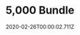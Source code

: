 ---
templateKey: blog-post
featuredpost: false
date: 2020-02-26T00:00:02.711Z
featuredimage: /img/5,000_Bundle.png
title: 5,000 Bundle
description: Vault
reward: Quality Fertilizer (30)
tags:
  - 5000'
---